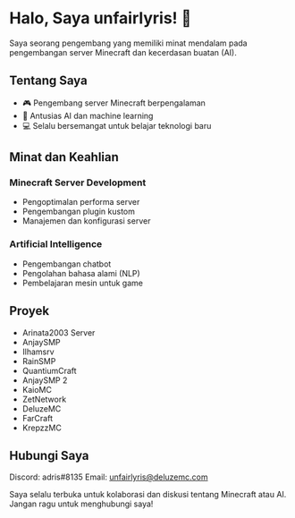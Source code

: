 # Halo, Saya unfairlyris! 👋

Saya seorang pengembang yang memiliki minat mendalam pada pengembangan server Minecraft dan kecerdasan buatan (AI).

## Tentang Saya

- 🎮 Pengembang server Minecraft berpengalaman
- 🤖 Antusias AI dan machine learning
- 💻 Selalu bersemangat untuk belajar teknologi baru

## Minat dan Keahlian

### Minecraft Server Development
- Pengoptimalan performa server
- Pengembangan plugin kustom
- Manajemen dan konfigurasi server

### Artificial Intelligence
- Pengembangan chatbot
- Pengolahan bahasa alami (NLP)
- Pembelajaran mesin untuk game

## Proyek
- Arinata2003 Server
- AnjaySMP
- Ilhamsrv
- RainSMP
- QuantiumCraft
- AnjaySMP 2
- KaioMC
- ZetNetwork
- DeluzeMC
- FarCraft
- KrepzzMC

## Hubungi Saya
Discord: adris#8135
Email: unfairlyris@deluzemc.com

Saya selalu terbuka untuk kolaborasi dan diskusi tentang Minecraft atau AI. Jangan ragu untuk menghubungi saya!
